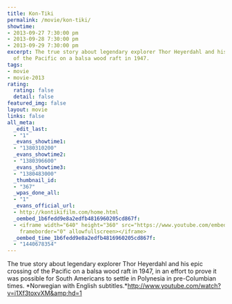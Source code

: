 ```yaml
---
title: Kon-Tiki
permalink: /movie/kon-tiki/
showtime:
- 2013-09-27 7:30:00 pm
- 2013-09-28 7:30:00 pm
- 2013-09-29 7:30:00 pm
excerpt: The true story about legendary explorer Thor Heyerdahl and his epic crossing
  of the Pacific on a balsa wood raft in 1947.
tags:
- movie
- movie-2013
rating:
  rating: false
  detail: false
featured_img: false
layout: movie
links: false
all_meta:
  _edit_last:
  - "1"
  _evans_showtime1:
  - "1380310200"
  _evans_showtime2:
  - "1380396600"
  _evans_showtime3:
  - "1380483000"
  _thumbnail_id:
  - "367"
  _wpas_done_all:
  - "1"
  _evans_official_url:
  - http://kontikifilm.com/home.html
  _oembed_1b6fedd9e8a2edfb4816960205cd867f:
  - <iframe width="640" height="360" src="https://www.youtube.com/embed/i1Xf3toxvXM?feature=oembed"
    frameborder="0" allowfullscreen></iframe>
  _oembed_time_1b6fedd9e8a2edfb4816960205cd867f:
  - "1440678354"
---
```


The true story about legendary explorer Thor Heyerdahl and his epic crossing of the Pacific on a balsa wood raft in 1947, in an effort to prove it was possible for South Americans to settle in Polynesia in pre-Columbian times. *Norwegian with English subtitles.*http://www.youtube.com/watch?v=i1Xf3toxvXM&amp;hd=1
